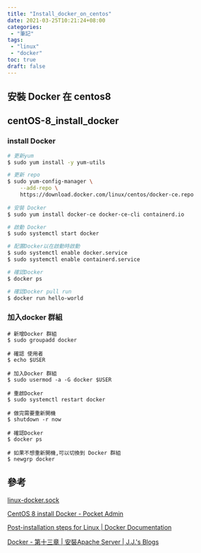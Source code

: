 ```yaml
---
title: "Install_docker_on_centos"
date: 2021-03-25T10:21:24+08:00
categories:
 - "筆記"
tags:
 - "linux"
 - "docker"
toc: true
draft: false
---
```


## 安裝 Docker 在 centos8
<!-- 簡介 -->
<!--more-->

## centOS-8_install_docker

### install Docker 

```sh
# 更新yum 
$ sudo yum install -y yum-utils

# 更新 repo
$ sudo yum-config-manager \
    --add-repo \
    https://download.docker.com/linux/centos/docker-ce.repo
	
# 安裝 Docker
$ sudo yum install docker-ce docker-ce-cli containerd.io

# 啟動 Docker 
$ sudo systemctl start docker

# 配置Docker以在啟動時啟動
$ sudo systemctl enable docker.service
$ sudo systemctl enable containerd.service

# 確認Docker
$ docker ps

# 確認Docker pull run 
$ docker run hello-world

```

### 加入docker 群組

```shell
# 新增Docker 群組
$ sudo groupadd docker

# 確認 使用者
$ echo $USER

# 加入Docker 群組
$ sudo usermod -a -G docker $USER

# 重啟Docker
$ sudo systemctl restart docker

# 做完需要重新開機
$ shutdown -r now

# 確認Docker 
$ docker ps

# 如果不想重新開機,可以切換到 Docker 群組
$ newgrp docker
```


## 參考

[linux-docker.sock](https://stackoverflow.com/questions/48568172/docker-sock-permission-denied)	

[CentOS 8 install Docker - Pocket Admin](https://pocketadmin.tech/en/centos-8-install-docker/)


[Post-installation steps for Linux | Docker Documentation](https://docs.docker.com/engine/install/linux-postinstall/)

[Docker - 第十三章 | 安裝Apache Server | J.J.'s Blogs](https://morosedog.gitlab.io/docker-20190601-docker13/)

